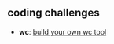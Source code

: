 ## coding challenges

* **wc**: [build your own wc tool](https://codingchallenges.fyi/challenges/challenge-wc) 
